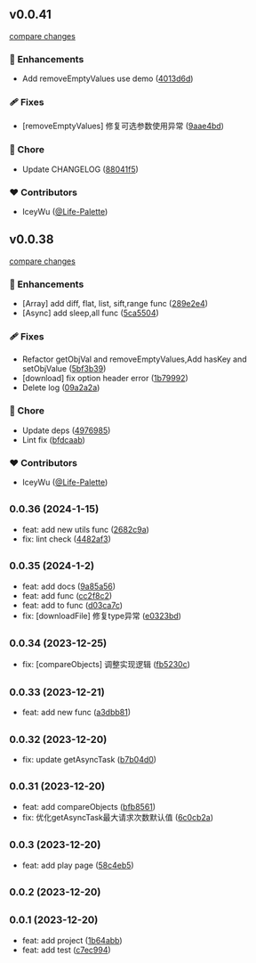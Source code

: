 ## v0.0.41

[compare changes](https://github.com/iceywu/utils/compare/v0.0.40...v0.0.41)

### 🚀 Enhancements

- Add removeEmptyValues use demo ([4013d6d](https://github.com/iceywu/utils/commit/4013d6d))

### 🩹 Fixes

- [removeEmptyValues] 修复可选参数使用异常 ([9aae4bd](https://github.com/iceywu/utils/commit/9aae4bd))

### 🏡 Chore

- Update CHANGELOG ([88041f5](https://github.com/iceywu/utils/commit/88041f5))

### ❤️ Contributors

- IceyWu ([@Life-Palette](http://github.com/Life-Palette))


## v0.0.38

[compare changes](https://github.com/iceywu/utils/compare/v0.0.37...v0.0.38)

### 🚀 Enhancements

- [Array] add diff, flat, list, sift,range func ([289e2e4](https://github.com/iceywu/utils/commit/289e2e4))
- [Async] add sleep,all func ([5ca5504](https://github.com/iceywu/utils/commit/5ca5504))

### 🩹 Fixes

- Refactor getObjVal and removeEmptyValues,Add hasKey and setObjValue ([5bf3b39](https://github.com/iceywu/utils/commit/5bf3b39))
- [download] fix option header error ([1b79992](https://github.com/iceywu/utils/commit/1b79992))
- Delete log ([09a2a2a](https://github.com/iceywu/utils/commit/09a2a2a))

### 🏡 Chore

- Update deps ([4976985](https://github.com/iceywu/utils/commit/4976985))
- Lint fix ([bfdcaab](https://github.com/iceywu/utils/commit/bfdcaab))

### ❤️ Contributors

- IceyWu ([@Life-Palette](http://github.com/Life-Palette))

## <small>0.0.36 (2024-1-15)</small>

* feat: add new utils func ([2682c9a](https://github.com/iceywu/utils/commit/2682c9a))
* fix: lint check ([4482af3](https://github.com/iceywu/utils/commit/4482af3))



## <small>0.0.35 (2024-1-2)</small>

* feat: add docs ([9a85a56](https://github.com/iceywu/utils/commit/9a85a56))
* feat: add func ([cc2f8c2](https://github.com/iceywu/utils/commit/cc2f8c2))
* feat: add to func ([d03ca7c](https://github.com/iceywu/utils/commit/d03ca7c))
* fix: [downloadFile] 修复type异常 ([e0323bd](https://github.com/iceywu/utils/commit/e0323bd))



## <small>0.0.34 (2023-12-25)</small>

* fix: [compareObjects] 调整实现逻辑 ([fb5230c](https://github.com/iceywu/utils/commit/fb5230c))



## <small>0.0.33 (2023-12-21)</small>

* feat: add new func ([a3dbb81](https://github.com/iceywu/utils/commit/a3dbb81))



## <small>0.0.32 (2023-12-20)</small>

* fix: update getAsyncTask ([b7b04d0](https://github.com/iceywu/utils/commit/b7b04d0))



## <small>0.0.31 (2023-12-20)</small>

* feat: add compareObjects ([bfb8561](https://github.com/iceywu/utils/commit/bfb8561))
* fix: 优化getAsyncTask最大请求次数默认值 ([6c0cb2a](https://github.com/iceywu/utils/commit/6c0cb2a))



## <small>0.0.3 (2023-12-20)</small>

* feat: add play page ([58c4eb5](https://github.com/iceywu/utils/commit/58c4eb5))



## <small>0.0.2 (2023-12-20)</small>




## <small>0.0.1 (2023-12-20)</small>

* feat: add project ([1b64abb](https://github.com/iceywu/utils/commit/1b64abb))
* feat: add test ([c7ec994](https://github.com/iceywu/utils/commit/c7ec994))



